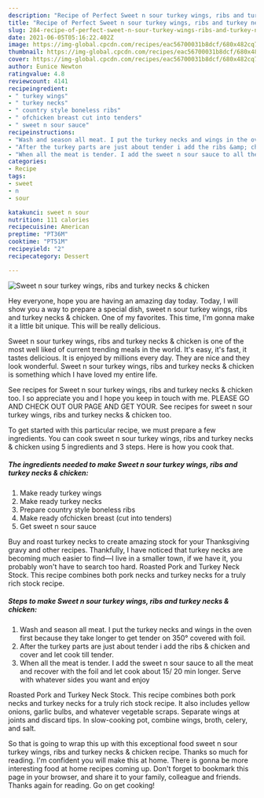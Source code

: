 ```yaml
---
description: "Recipe of Perfect Sweet n sour turkey wings, ribs and turkey necks &amp;amp; chicken"
title: "Recipe of Perfect Sweet n sour turkey wings, ribs and turkey necks &amp;amp; chicken"
slug: 284-recipe-of-perfect-sweet-n-sour-turkey-wings-ribs-and-turkey-necks-and-amp-chicken
date: 2021-06-05T05:16:22.402Z
image: https://img-global.cpcdn.com/recipes/eac56700031b8dcf/680x482cq70/sweet-n-sour-turkey-wings-ribs-and-turkey-necks-chicken-recipe-main-photo.jpg
thumbnail: https://img-global.cpcdn.com/recipes/eac56700031b8dcf/680x482cq70/sweet-n-sour-turkey-wings-ribs-and-turkey-necks-chicken-recipe-main-photo.jpg
cover: https://img-global.cpcdn.com/recipes/eac56700031b8dcf/680x482cq70/sweet-n-sour-turkey-wings-ribs-and-turkey-necks-chicken-recipe-main-photo.jpg
author: Eunice Newton
ratingvalue: 4.8
reviewcount: 4141
recipeingredient:
- " turkey wings"
- " turkey necks"
- " country style boneless ribs"
- " ofchicken breast cut into tenders"
- " sweet n sour sauce"
recipeinstructions:
- "Wash and season all meat. I put the turkey necks and wings in the oven first because they take longer to get tender on 350° covered with foil."
- "After the turkey parts are just about tender i add the ribs &amp; chicken and cover and let cook till tender."
- "When all the meat is tender. I add the sweet n sour sauce to all the meat and recover with the foil and let cook about 15/ 20 min longer. Serve with whatever sides you want and enjoy"
categories:
- Recipe
tags:
- sweet
- n
- sour

katakunci: sweet n sour 
nutrition: 111 calories
recipecuisine: American
preptime: "PT36M"
cooktime: "PT51M"
recipeyield: "2"
recipecategory: Dessert

---
```



![Sweet n sour turkey wings, ribs and turkey necks &amp; chicken](https://img-global.cpcdn.com/recipes/eac56700031b8dcf/680x482cq70/sweet-n-sour-turkey-wings-ribs-and-turkey-necks-chicken-recipe-main-photo.jpg)

Hey everyone, hope you are having an amazing day today. Today, I will show you a way to prepare a special dish, sweet n sour turkey wings, ribs and turkey necks &amp; chicken. One of my favorites. This time, I'm gonna make it a little bit unique. This will be really delicious.

Sweet n sour turkey wings, ribs and turkey necks &amp; chicken is one of the most well liked of current trending meals in the world. It's easy, it's fast, it tastes delicious. It is enjoyed by millions every day. They are nice and they look wonderful. Sweet n sour turkey wings, ribs and turkey necks &amp; chicken is something which I have loved my entire life.

See recipes for Sweet n sour turkey wings, ribs and turkey necks &amp; chicken too. I so appreciate you and I hope you keep in touch with me. PLEASE GO AND CHECK OUT OUR PAGE AND GET YOUR. See recipes for sweet n sour turkey wings, ribs and turkey necks &amp; chicken too.


To get started with this particular recipe, we must prepare a few ingredients. You can cook sweet n sour turkey wings, ribs and turkey necks &amp; chicken using 5 ingredients and 3 steps. Here is how you cook that.

<!--inarticleads1-->

##### The ingredients needed to make Sweet n sour turkey wings, ribs and turkey necks &amp; chicken:

1. Make ready  turkey wings
1. Make ready  turkey necks
1. Prepare  country style boneless ribs
1. Make ready  ofchicken breast (cut into tenders)
1. Get  sweet n sour sauce


Buy and roast turkey necks to create amazing stock for your Thanksgiving gravy and other recipes. Thankfully, I have noticed that turkey necks are becoming much easier to find—I live in a smaller town, if we have it, you probably won&#39;t have to search too hard. Roasted Pork and Turkey Neck Stock. This recipe combines both pork necks and turkey necks for a truly rich stock recipe. 

<!--inarticleads2-->

##### Steps to make Sweet n sour turkey wings, ribs and turkey necks &amp; chicken:

1. Wash and season all meat. I put the turkey necks and wings in the oven first because they take longer to get tender on 350° covered with foil.
1. After the turkey parts are just about tender i add the ribs &amp; chicken and cover and let cook till tender.
1. When all the meat is tender. I add the sweet n sour sauce to all the meat and recover with the foil and let cook about 15/ 20 min longer. Serve with whatever sides you want and enjoy


Roasted Pork and Turkey Neck Stock. This recipe combines both pork necks and turkey necks for a truly rich stock recipe. It also includes yellow onions, garlic bulbs, and whatever vegetable scraps. Separate wings at joints and discard tips. In slow-cooking pot, combine wings, broth, celery, and salt. 

So that is going to wrap this up with this exceptional food sweet n sour turkey wings, ribs and turkey necks &amp; chicken recipe. Thanks so much for reading. I'm confident you will make this at home. There is gonna be more interesting food at home recipes coming up. Don't forget to bookmark this page in your browser, and share it to your family, colleague and friends. Thanks again for reading. Go on get cooking!
